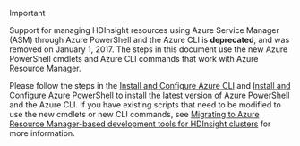 > [!IMPORTANT]
> Support for managing HDInsight resources using Azure Service Manager (ASM) through Azure PowerShell and the Azure CLI is **deprecated**, and was removed on January 1, 2017. The steps in this document use the new Azure PowerShell cmdlets and Azure CLI commands that work with Azure Resource Manager.
> 
> Please follow the steps in the [Install and Configure Azure CLI](../articles/xplat-cli-install.md) and [Install and Configure Azure PowerShell](/powershell/azureps-cmdlets-docs)  to install the latest version of Azure PowerShell and the Azure CLI. If you have existing scripts that need to be modified to use the new cmdlets or new CLI commands, see [Migrating to Azure Resource Manager-based development tools for HDInsight clusters](../articles/hdinsight/hdinsight-hadoop-development-using-azure-resource-manager.md) for more information.
> 
> 

